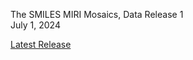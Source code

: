 The SMILES MIRI Mosaics, Data Release 1 <br>
July 1, 2024

[Latest Release](https://github.com/staceyalberts/JWST-SMILES/releases/tag/v1.0)
